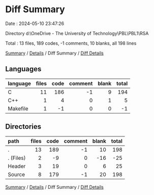 # Diff Summary

Date : 2024-05-10 23:47:26

Directory d:\\OneDrive - The University of Technology\\PBL\\PBL1\\RSA

Total : 13 files,  189 codes, -1 comments, 10 blanks, all 198 lines

[Summary](results.md) / [Details](details.md) / Diff Summary / [Diff Details](diff-details.md)

## Languages
| language | files | code | comment | blank | total |
| :--- | ---: | ---: | ---: | ---: | ---: |
| C | 11 | 186 | -1 | 9 | 194 |
| C++ | 1 | 4 | 0 | 1 | 5 |
| Makefile | 1 | -1 | 0 | 0 | -1 |

## Directories
| path | files | code | comment | blank | total |
| :--- | ---: | ---: | ---: | ---: | ---: |
| . | 13 | 189 | -1 | 10 | 198 |
| . (Files) | 2 | -9 | 0 | -16 | -25 |
| Header | 3 | 19 | 0 | 6 | 25 |
| Source | 8 | 179 | -1 | 20 | 198 |

[Summary](results.md) / [Details](details.md) / Diff Summary / [Diff Details](diff-details.md)